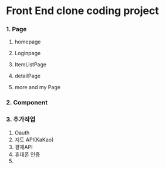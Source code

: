 # Front End clone coding project

### 1. Page

1. homepage

2. Loginpage

3. ItemListPage

4. detailPage

5. more and my Page

   

### 2. Component



###  3. 추가작업

1. Oauth
2. 지도 API(KaKao)
3. 결재API
4. 휴대폰 인증
5. 